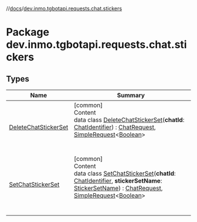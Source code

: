 //[docs](../../index.md)/[dev.inmo.tgbotapi.requests.chat.stickers](index.md)



# Package dev.inmo.tgbotapi.requests.chat.stickers  


## Types  
  
|  Name |  Summary | 
|---|---|
| <a name="dev.inmo.tgbotapi.requests.chat.stickers/DeleteChatStickerSet///PointingToDeclaration/"></a>[DeleteChatStickerSet](-delete-chat-sticker-set/index.md)| <a name="dev.inmo.tgbotapi.requests.chat.stickers/DeleteChatStickerSet///PointingToDeclaration/"></a>[common]  <br>Content  <br>data class [DeleteChatStickerSet](-delete-chat-sticker-set/index.md)(**chatId**: [ChatIdentifier](../dev.inmo.tgbotapi.types/-chat-identifier/index.md)) : [ChatRequest](../dev.inmo.tgbotapi.CommonAbstracts.types/-chat-request/index.md), [SimpleRequest](../dev.inmo.tgbotapi.requests.abstracts/-simple-request/index.md)<[Boolean](https://kotlinlang.org/api/latest/jvm/stdlib/kotlin/-boolean/index.html)>   <br><br><br>|
| <a name="dev.inmo.tgbotapi.requests.chat.stickers/SetChatStickerSet///PointingToDeclaration/"></a>[SetChatStickerSet](-set-chat-sticker-set/index.md)| <a name="dev.inmo.tgbotapi.requests.chat.stickers/SetChatStickerSet///PointingToDeclaration/"></a>[common]  <br>Content  <br>data class [SetChatStickerSet](-set-chat-sticker-set/index.md)(**chatId**: [ChatIdentifier](../dev.inmo.tgbotapi.types/-chat-identifier/index.md), **stickerSetName**: [StickerSetName](../dev.inmo.tgbotapi.types/index.md#%5Bdev.inmo.tgbotapi.types%2FStickerSetName%2F%2F%2FPointingToDeclaration%2F%5D%2FClasslikes%2F625018081)) : [ChatRequest](../dev.inmo.tgbotapi.CommonAbstracts.types/-chat-request/index.md), [SimpleRequest](../dev.inmo.tgbotapi.requests.abstracts/-simple-request/index.md)<[Boolean](https://kotlinlang.org/api/latest/jvm/stdlib/kotlin/-boolean/index.html)>   <br><br><br>|

